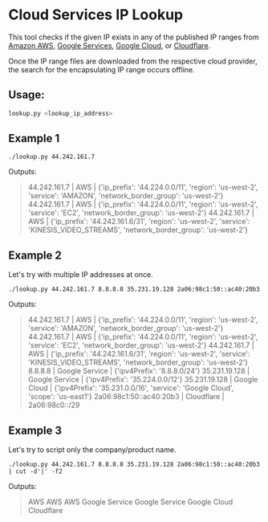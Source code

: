 # Cloud Services IP Lookup

This tool checks if the given IP exists in any of the published IP ranges from
[Amazon AWS][AWS IP Ranges], [Google Services][Google Services IP Ranges],
[Google Cloud][Google Cloud IP Ranges], or [Cloudflare][Cloudflare IP Ranges].

Once the IP range files are downloaded from the respective cloud provider, the
search for the encapsulating IP range occurs offline.

## Usage:

```bash
lookup.py <lookup_ip_address>
```

## Example 1

```shell
./lookup.py 44.242.161.7
```

Outputs:
> 44.242.161.7 | AWS | {'ip_prefix': '44.224.0.0/11', 'region': 'us-west-2', 'service': 'AMAZON', 'network_border_group': 'us-west-2'}
> 44.242.161.7 | AWS | {'ip_prefix': '44.224.0.0/11', 'region': 'us-west-2', 'service': 'EC2', 'network_border_group': 'us-west-2'}
> 44.242.161.7 | AWS | {'ip_prefix': '44.242.161.6/31', 'region': 'us-west-2', 'service': 'KINESIS_VIDEO_STREAMS', 'network_border_group': 'us-west-2'}

## Example 2

Let's try with multiple IP addresses at once.

```shell
./lookup.py 44.242.161.7 8.8.8.8 35.231.19.128 2a06:98c1:50::ac40:20b3
```

Outputs:
> 44.242.161.7 | AWS | {'ip_prefix': '44.224.0.0/11', 'region': 'us-west-2', 'service': 'AMAZON', 'network_border_group': 'us-west-2'}
> 44.242.161.7 | AWS | {'ip_prefix': '44.224.0.0/11', 'region': 'us-west-2', 'service': 'EC2', 'network_border_group': 'us-west-2'}
> 44.242.161.7 | AWS | {'ip_prefix': '44.242.161.6/31', 'region': 'us-west-2', 'service': 'KINESIS_VIDEO_STREAMS', 'network_border_group': 'us-west-2'}
> 8.8.8.8 | Google Service | {'ipv4Prefix': '8.8.8.0/24'}
> 35.231.19.128 | Google Service | {'ipv4Prefix': '35.224.0.0/12'}
> 35.231.19.128 | Google Cloud | {'ipv4Prefix': '35.231.0.0/16', 'service': 'Google Cloud', 'scope': 'us-east1'}
> 2a06:98c1:50::ac40:20b3 | Cloudflare | 2a06:98c0::/29

## Example 3

Let's try to script only the company/product name.

```shell
./lookup.py 44.242.161.7 8.8.8.8 35.231.19.128 2a06:98c1:50::ac40:20b3 | cut -d'|' -f2
```

Outputs:
> AWS
> AWS
> AWS
> Google Service
> Google Service
> Google Cloud
> Cloudflare


[AWS IP Ranges]: https://docs.aws.amazon.com/general/latest/gr/aws-ip-ranges.html
[Google Services IP Ranges]: https://support.google.com/a/answer/10026322?hl=en
[Google Cloud IP Ranges]: https://support.google.com/a/answer/10026322?hl=en
[Cloudflare IP Ranges]: https://www.cloudflare.com/ips
